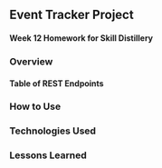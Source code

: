 ## Event Tracker Project


#### Week 12 Homework for Skill Distillery

### Overview

#### Table of REST Endpoints



### How to Use

### Technologies Used

### Lessons Learned
